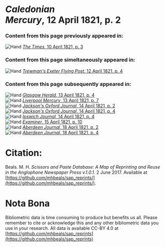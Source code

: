 # *Caledonian Mercury*, 12 April 1821, p. 2  
  
### Content from this page previously appeared in:  
![Hand](http://scissorsandpaste.net/wp-content/uploads/2017/06/smallhandpointer.png) [*The Times*, 10 April 1821, p. 3](https://mhbeals.github.io/sap_html/The-Times/The-Times-10-April-1821-p-3)  
  
### Content from this page simeltaneously appeared in:  
![Hand](http://scissorsandpaste.net/wp-content/uploads/2017/06/smallhandpointer.png) [*Trewman's Exeter Flying Post*, 12 April 1821, p. 4](https://mhbeals.github.io/sap_html/Trewman's-Exeter-Flying-Post/Trewman's-Exeter-Flying-Post-12-April-1821-p-4)  
  
### Content from this page subsequently appeared in:  
![Hand](http://scissorsandpaste.net/wp-content/uploads/2017/06/smallhandpointer.png) [*Glasgow Herald*, 13 April 1821, p. 4](https://mhbeals.github.io/sap_html/Glasgow-Herald/Glasgow-Herald-13-April-1821-p-4)  
![Hand](http://scissorsandpaste.net/wp-content/uploads/2017/06/smallhandpointer.png) [*Liverpool Mercury*, 13 April 1821, p. 7](https://mhbeals.github.io/sap_html/Liverpool-Mercury/Liverpool-Mercury-13-April-1821-p-7)  
![Hand](http://scissorsandpaste.net/wp-content/uploads/2017/06/smallhandpointer.png) [*Jackson's Oxford Journal*, 14 April 1821, p. 2](https://mhbeals.github.io/sap_html/Jackson's-Oxford-Journal/Jackson's-Oxford-Journal-14-April-1821-p-2)  
![Hand](http://scissorsandpaste.net/wp-content/uploads/2017/06/smallhandpointer.png) [*Jackson's Oxford Journal*, 14 April 1821, p. 4](https://mhbeals.github.io/sap_html/Jackson's-Oxford-Journal/Jackson's-Oxford-Journal-14-April-1821-p-4)  
![Hand](http://scissorsandpaste.net/wp-content/uploads/2017/06/smallhandpointer.png) [*Ipswich Journal*, 14 April 1821, p. 4](https://mhbeals.github.io/sap_html/Ipswich-Journal/Ipswich-Journal-14-April-1821-p-4)  
![Hand](http://scissorsandpaste.net/wp-content/uploads/2017/06/smallhandpointer.png) [*Examiner*, 15 April 1821, p. 10](https://mhbeals.github.io/sap_html/Examiner/Examiner-15-April-1821-p-10)  
![Hand](http://scissorsandpaste.net/wp-content/uploads/2017/06/smallhandpointer.png) [*Aberdeen Journal*, 18 April 1821, p. 2](https://mhbeals.github.io/sap_html/Aberdeen-Journal/Aberdeen-Journal-18-April-1821-p-2)  
![Hand](http://scissorsandpaste.net/wp-content/uploads/2017/06/smallhandpointer.png) [*Aberdeen Journal*, 18 April 1821, p. 4](https://mhbeals.github.io/sap_html/Aberdeen-Journal/Aberdeen-Journal-18-April-1821-p-4)  


# Citation: 

Beals. M. H. *Scissors and Paste Database: A Map of Reprinting and Reuse in the Anglophone Newspaper Press v.1.0.1.* 2 June 2017. Available at [https://github.com/mhbeals/sap_reprints/](https://github.com/mhbeals/sap_reprints/). 

# Nota Bona

Bibliometric data is time consuming to produce but benefits us all. Please remember to cite or acknowledge this and any other bibliometric data you use in your research. All data is available CC-BY 4.0 at [https://github.com/mhbeals/sap_reprints](https://github.com/mhbeals/sap_reprints)